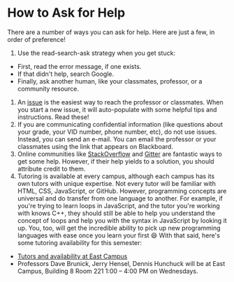 # How to Ask for Help

There are a number of ways you can ask for help. Here are just a few, in order of preference!

1. Use the read-search-ask strategy when you get stuck:
  - First, read the error message, if one exists.
  - If that didn't help, search Google.
  - Finally, ask another human, like your classmates, professor, or a community resource.
1. An [issue](https://github.com/cop1000/cop1000/issues/new) is the easiest way to reach the professor or classmates. When you start a new issue, it will auto-populate with some helpful tips and instructions. Read these!
1. If you are communicating confidential information (like questions about your grade, your VID number, phone number, etc), do not use issues. Instead, you can send an e-mail. You can email the professor or your classmates using the link that appears on Blackboard.
1. Online communities like [StackOverflow](http://stackoverflow.com) and [Gitter](https://gitter.im/) are fantastic ways to get some help. However, if their help yields to a solution, you should attribute credit to them.
1. Tutoring is available at every campus, although each campus has its own tutors with unique expertise. Not every tutor will be familiar with HTML, CSS, JavaScript, or GitHub. However, programming concepts are universal and do transfer from one language to another. For example, if you're trying to learn loops in JavaScript, and the tutor you're working with knows C++, they should still be able to help you understand the concept of loops and help you with the syntax in JavaScript by looking it up. You, too, will get the incredible ability to pick up new programming languages with ease once you learn your first :smile: With that said, here's some tutoring availability for this semester:
  - [Tutors and availability at East Campus](tutoring-east.png)
  - Professors Dave Brunick, Jerry Hensel, Dennis Hunchuck will be at East Campus, Building 8 Room 221 1:00 – 4:00 PM on Wednesdays.
